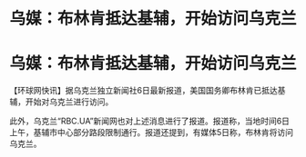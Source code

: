 # 乌媒：布林肯抵达基辅，开始访问乌克兰

# 乌媒：布林肯抵达基辅，开始访问乌克兰

【环球网快讯】据乌克兰独立新闻社6日最新报道，美国国务卿布林肯已抵达基辅，开始对乌克兰进行访问。

此外，乌克兰“RBC.UA”新闻网也对上述消息进行了报道。报道称，当地时间6日上午，基辅市中心部分路段限制通行。报道还提到，有媒体5日称，布林肯将访问乌克兰。

